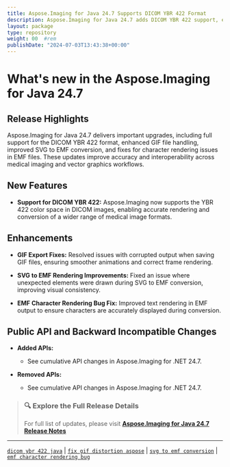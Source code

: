 ```yaml
---
title: Aspose.Imaging for Java 24.7 Supports DICOM YBR 422 Format
description: Aspose.Imaging for Java 24.7 adds DICOM YBR 422 support, enhances GIF and EMF rendering, and fixes SVG to EMF export issues.
layout: package
type: repository
weight: 00	#rem
publishDate: "2024-07-03T13:43:38+00:00"
---
```


# What's new in the Aspose.Imaging for Java 24.7

## Release Highlights

Aspose.Imaging for Java 24.7 delivers important upgrades, including full support for the DICOM YBR 422 format, enhanced GIF file handling, improved SVG to EMF conversion, and fixes for character rendering issues in EMF files. These updates improve accuracy and interoperability across medical imaging and vector graphics workflows.

## New Features

- **Support for DICOM YBR 422:**
  Aspose.Imaging now supports the YBR 422 color space in DICOM images, enabling accurate rendering and conversion of a wider range of medical image formats.

## Enhancements

- **GIF Export Fixes:**
  Resolved issues with corrupted output when saving GIF files, ensuring smoother animations and correct frame rendering.

- **SVG to EMF Rendering Improvements:**
  Fixed an issue where unexpected elements were drawn during SVG to EMF conversion, improving visual consistency.

- **EMF Character Rendering Bug Fix:**
  Improved text rendering in EMF output to ensure characters are accurately displayed during conversion.

## Public API and Backward Incompatible Changes

- **Added APIs:**
  - See cumulative API changes in Aspose.Imaging for .NET 24.7.

- **Removed APIs:**
  - See cumulative API changes in Aspose.Imaging for .NET 24.7.

> ### 🔍 Explore the Full Release Details
>
> For full list of updates, please visit **[Aspose.Imaging for Java 24.7 Release Notes](https://releases.aspose.com/imaging/java/release-notes/2024/aspose-imaging-for-java-24-7-release-notes/)**

---

[`dicom ybr 422 java`](https://search.aspose.com/q/dicom-ybr-422-java.html) | [`fix gif distortion aspose`](https://search.aspose.com/q/fix-gif-distortion-aspose.html) | [`svg to emf conversion`](https://search.aspose.com/q/svg-to-emf-conversion.html) | [`emf character rendering bug`](https://search.aspose.com/q/emf-character-rendering-bug.html)
